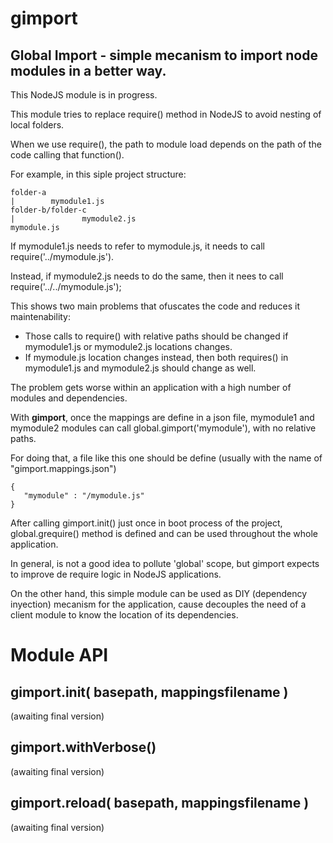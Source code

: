 # gimport
## Global Import - simple mecanism to import node modules in a better way.

This NodeJS module is in progress.

This module tries to replace require() method in NodeJS to avoid nesting of local folders.

When we use require(), the path to module load depends on the path of the code calling that function().

For example, in this siple project structure:
```
folder-a
|        mymodule1.js
folder-b/folder-c
|               mymodule2.js
mymodule.js
```

If mymodule1.js needs to refer to mymodule.js, it needs to call require('../mymodule.js').

Instead, if mymodule2.js needs to do the same, then it nees to call require('../../mymodule.js');

This shows two main problems that ofuscates the code and reduces it maintenability:
* Those calls to require() with relative paths should be changed if mymodule1.js or mymodule2.js locations changes.
* If mymodule.js location changes instead, then both requires() in mymodule1.js and mymodule2.js should change as well.

The problem gets worse within an application with a high number of modules and dependencies.

With **gimport**, once the mappings are define in a json file, mymodule1 and mymodule2 modules can call global.gimport('mymodule'), with no relative paths.

For doing that, a file like this one should be define (usually with the name of "gimport.mappings.json")
```
{
   "mymodule" : "/mymodule.js"
}
```

After calling gimport.init() just once in boot process of the project, global.grequire() method is defined and can be used throughout the whole application.

In general, is not a good idea to pollute 'global' scope, but gimport expects to improve de require logic in NodeJS applications.

On the other hand, this simple module can be used as DIY (dependency inyection) mecanism for the application, cause decouples the need of a client module to know the location of its dependencies.

# Module API
## gimport.init( basepath, mappingsfilename )
 (awaiting final version)

## gimport.withVerbose()
 (awaiting final version)

## gimport.reload( basepath, mappingsfilename )
 (awaiting final version)

